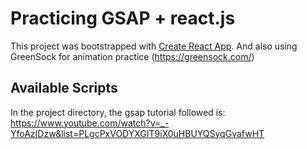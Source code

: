 # Practicing GSAP + react.js

This project was bootstrapped with [Create React App](https://github.com/facebook/create-react-app).
And also using GreenSock for animation practice (https://greensock.com/)

## Available Scripts

In the project directory, the gsap tutorial followed is:
https://www.youtube.com/watch?v=_-YfoAzIDzw&list=PLgcPxVODYXGIT9iX0uHBUYQSyqGvafwHT
